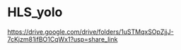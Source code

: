 # HLS_yolo
https://drive.google.com/drive/folders/1uSTMqxSOpZjjJ-7cKjzm81ifBO1CqWx1?usp=share_link 
